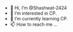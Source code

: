 - 👋 Hi, I’m @Shashwat-2424
- 👀 I’m interested in CP.
- 🌱 I’m currently learning CP.
- 📫 How to reach me ...

<!---
Shashwat-2424/Shashwat-2424 is a ✨ special ✨ repository because its `README.md` (this file) appears on your GitHub profile.
You can click the Preview link to take a look at your changes.
--->
